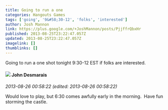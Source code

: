 ```yaml
---
title: Going to run a one
categories: Hangouts Games
tags: ['going', '9&#58;30-12', 'folks', 'interested']
author: Josh Mannon
link: https://plus.google.com/+JoshMannon/posts/PjjffrQbxHr
published: 2013-08-25T23:22:47.057Z
updated: 2013-08-25T23:22:47.057Z
imagelink: []
thumblinks: []
---
```


Going to run a one shot tonight 9:30-12 EST if folks are interested. 
<div id='comment z13qwdmitxy2h1xwb04cipzg3v23xl4zkoc0k'>
  <h4><img src='{{site.baseurl}}//images/avatars/100940863250029183316_photo.jpg'> John Desmarais</h4>
      <p><cite>2013-08-26 00:58:22 (edited: 2013-08-26 00:58:22)</cite></p>
        <p>Would love to play, but 6:30 comes awfully early in the morning.  Have fun storming the castle.</p>
</div>
        